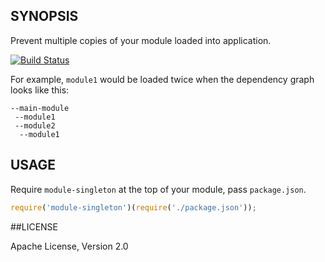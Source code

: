 ## SYNOPSIS

Prevent multiple copies of your module loaded into application.

[![Build Status](https://travis-ci.org/iefserge/module-singleton.svg)](https://travis-ci.org/iefserge/module-singleton)

For example, `module1` would be loaded twice when the dependency graph looks like this:

```
--main-module
 --module1
 --module2
  --module1
```

## USAGE

Require `module-singleton` at the top of your module, pass `package.json`.

```js
require('module-singleton')(require('./package.json'));
```

##LICENSE

Apache License, Version 2.0
